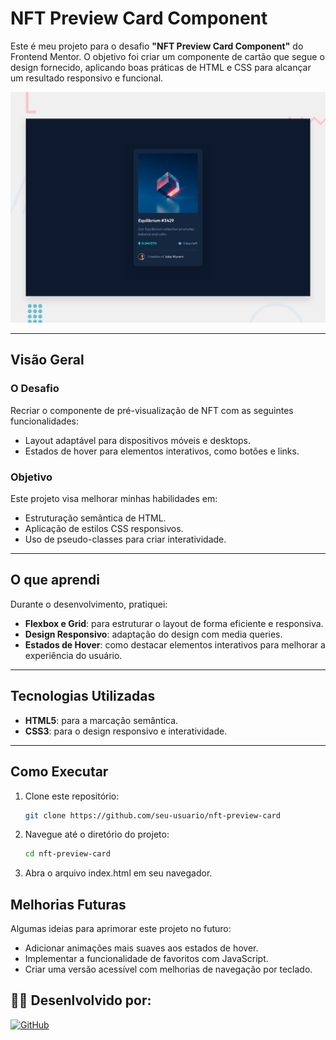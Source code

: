 # NFT Preview Card Component

Este é meu projeto para o desafio **"NFT Preview Card Component"** do Frontend Mentor. O objetivo foi criar um componente de cartão que segue o design fornecido, aplicando boas práticas de HTML e CSS para alcançar um resultado responsivo e funcional.  

![Pré-visualização do design](./design/desktop-preview.jpg)  

---

## Visão Geral  

### O Desafio  
Recriar o componente de pré-visualização de NFT com as seguintes funcionalidades:  
- Layout adaptável para dispositivos móveis e desktops.  
- Estados de hover para elementos interativos, como botões e links.  

### Objetivo  
Este projeto visa melhorar minhas habilidades em:  
- Estruturação semântica de HTML.  
- Aplicação de estilos CSS responsivos.  
- Uso de pseudo-classes para criar interatividade.  

---

## O que aprendi  

Durante o desenvolvimento, pratiquei:  
- **Flexbox e Grid**: para estruturar o layout de forma eficiente e responsiva.  
- **Design Responsivo**: adaptação do design com media queries.  
- **Estados de Hover**: como destacar elementos interativos para melhorar a experiência do usuário.  

---

## Tecnologias Utilizadas  

- **HTML5**: para a marcação semântica.  
- **CSS3**: para o design responsivo e interatividade.  

---

## Como Executar  

1. Clone este repositório:  
   ```bash  
   git clone https://github.com/seu-usuario/nft-preview-card
2. Navegue até o diretório do projeto:
    ```bash
    cd nft-preview-card  
3. Abra o arquivo index.html em seu navegador.

## Melhorias Futuras
Algumas ideias para aprimorar este projeto no futuro:

- Adicionar animações mais suaves aos estados de hover.
- Implementar a funcionalidade de favoritos com JavaScript.
- Criar uma versão acessível com melhorias de navegação por teclado.

## 👨‍💻 Desenlvolvido por:
 
  [![GitHub](https://img.shields.io/badge/Humberto-%23483D8B?style=for-the-badge)](https://github.com/HumbertoGaldino)